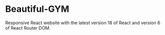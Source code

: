 # Beautiful-GYM
Responsive React website with the latest version 18 of React and version 6 of React Router DOM. 
